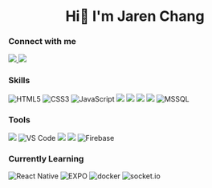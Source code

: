 <h1 align="center">Hi👋 I'm Jaren Chang</h1>
<h3>Connect with me</h3>
<a href="mailto:jaren719@gmail.com">
    <img src="https://img.shields.io/badge/-mail-red?style=for-the-badge&logo=gmail&logoColor=white"/>
</a>
<a href="https://www.linkedin.com/in/jaren-changi"> 
    <img src="https://img.shields.io/badge/linkedin-%230077B5.svg?style=for-the-badge&logo=linkedin&logoColor=white">
</a>
<h3>Skills</h3>
<div>
    <img alt="HTML5" src="https://img.shields.io/badge/HTML5-E34F26?style=for-the-badge&logo=html5&logoColor=white" />
    <img alt="CSS3" src="https://img.shields.io/badge/CSS3-1572B6?style=for-the-badge&logo=css3&logoColor=white" />
    <img alt="JavaScript" src="https://img.shields.io/badge/JavaScript-323330?style=for-the-badge&logo=javascript&logoColor=F7DF1E" />
    <img src="https://img.shields.io/badge/typescript-%23007ACC.svg?style=for-the-badge&logo=typescript&logoColor=white"> 
    <img src="https://img.shields.io/badge/tailwindcss-%2338B2AC.svg?style=for-the-badge&logo=tailwind-css&logoColor=white"> 
    <img src="https://img.shields.io/badge/react-%2320232a.svg?style=for-the-badge&logo=react&logoColor=%2361DAFB"> 
    <img src="https://img.shields.io/badge/Next-black?style=for-the-badge&logo=next.js&logoColor=white">
    <img alt="MSSQL" src="https://img.shields.io/badge/Microsoft%20SQL%20Server-CC2927?style=for-the-badge&logo=microsoft%20sql%20server&logoColor=white"> 
</div>
<h3>Tools</h3>
<div>
    <img src="https://img.shields.io/badge/GIT-E44C30?style=for-the-badge&logo=git&logoColor=white">
    <img alt="VS Code" src="https://img.shields.io/badge/Visual_Studio_Code-0078D4?style=for-the-badge&logo=visual%20studio%20code&logoColor=white" />
    <img src="https://img.shields.io/badge/ESLint-4B3263?style=for-the-badge&logo=eslint&logoColor=white"> 
    <img src="https://img.shields.io/badge/Postman-FF6C37?style=for-the-badge&logo=postman&logoColor=white">   
    <img alt="Firebase" src="https://img.shields.io/badge/Firebase-039BE5?style=for-the-badge&logo=Firebase&logoColor=white" />
</div>
<h3>Currently Learning</h3>
<div>
    <img alt="React Native" src="https://img.shields.io/badge/React_Native-20232A?style=for-the-badge&logo=react&logoColor=61DAFB" /> 
    <img alt="EXPO" src="https://img.shields.io/badge/Expo-1B1F23?style=for-the-badge&logo=expo&logoColor=white" /> 
    <img alt="docker" src="https://img.shields.io/badge/docker-%230db7ed.svg?style=for-the-badge&logo=docker&logoColor=white">
    <img alt="socket.io" src="https://img.shields.io/badge/Socket.io-black?style=for-the-badge&logo=socket.io&badgeColor=010101">
</div>
